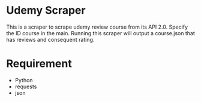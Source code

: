 # Udemy Scraper
This is a scraper to scrape udemy review course from its API 2.0. Specify the ID course in the main. Running this scraper will output a course.json that has reviews and consequent rating.

# Requirement
- Python
- requests
- json
